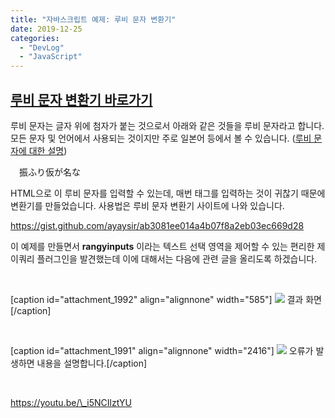 ```yaml
---
title: "자바스크립트 예제: 루비 문자 변환기"
date: 2019-12-25
categories: 
  - "DevLog"
  - "JavaScript"
---
```


## [루비 문자 변환기 바로가기](http://yoonbumtae.com/util/ruby/)

루비 문자는 글자 위에 첨자가 붙는 것으로서 아래와 같은 것들을 루비 문자라고 합니다. 모든 문자 및 언어에서 사용되는 것이지만 주로 일본어 등에서 볼 수 있습니다. ([루비 문자에 대한 설명](https://thewiki.kr/w/%EB%A3%A8%EB%B9%84%20%EB%AC%B8%EC%9E%90))

　振ふり仮が名な

HTML으로 이 루비 문자를 입력할 수 있는데, 매번 태그를 입력하는 것이 귀찮기 때문에 변환기를 만들었습니다. 사용법은 루비 문자 변환기 사이트에 나와 있습니다.

https://gist.github.com/ayaysir/ab3081ee014a4b07f8a2eb03ec669d28

이 예제를 만들면서 **rangyinputs** 이라는 텍스트 선택 영역을 제어할 수 있는 편리한 제이쿼리 플러그인을 발견했는데 이에 대해서는 다음에 관련 글을 올리도록 하겠습니다.

 

\[caption id="attachment\_1992" align="alignnone" width="585"\] ![](/assets/img/wp-content/uploads/2019/12/스크린샷-2019-12-26-오전-12.32.27.png) 결과 화면\[/caption\]

 

\[caption id="attachment\_1991" align="alignnone" width="2416"\] ![](/assets/img/wp-content/uploads/2019/12/스크린샷-2019-12-26-오전-2.14.20.png) 오류가 발생하면 내용을 설명합니다.\[/caption\]

 

https://youtu.be/\_i5NCIlztYU
